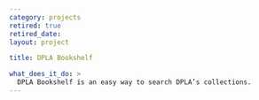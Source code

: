 ```yaml
---
category: projects
retired: true
retired_date:
layout: project

title: DPLA Bookshelf

what_does_it_do: >
  DPLA Bookshelf is an easy way to search DPLA’s collections.
---
```

